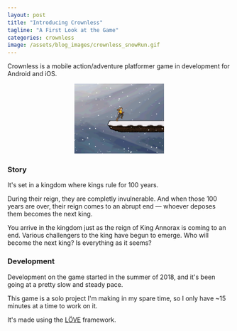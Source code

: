 ```yaml
---
layout: post
title: "Introducing Crownless"
tagline: "A First Look at the Game"
categories: crownless 
image: /assets/blog_images/crownless_snowRun.gif
---
```

Crownless is a mobile action/adventure platformer game in development for Android and iOS.

<div style="text-align:center"><img src="/assets/blog_images/crownless_snowRun.gif" width="40%" /></div>

### Story
It's set in a kingdom where kings rule for 100 years.

During their reign, they are completly invulnerable. And when those 100 years are over, their reign comes to an abrupt end — whoever deposes them becomes the next king.

You arrive in the kingdom just as the reign of King Annorax is coming to an end. Various challengers to the king have begun to emerge. Who will become the next king? Is everything as it seems?

### Development
Development on the game started in the summer of 2018, and it's been going at a pretty slow and steady pace.

This game is a solo project I'm making in my spare time, so I only have ~15 minutes at a time to work on it.

It's made using the [LÖVE](https://love2d.org/) framework.
